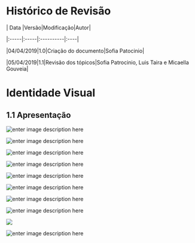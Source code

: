# Histórico de Revisão

  

| Data |Versão|Modificação|Autor|

|:-----|:-----|:----------|:----|

|04/04/2019|1.0|Criação do documento|Sofia Patocinio|

|05/04/2019|1.1|Revisão dos tópicos|Sofia Patrocinio, Luis Taira e Micaella Gouveia|

  

# Identidade Visual

  

## 1.1 Apresentação
![enter image description here](https://imgur.com/a/KmhsOyA)

![enter image description here](https://imgur.com/a/SDpcWo9)

![enter image description here](https://imgur.com/a/mDnCebh)

![enter image description here](https://imgur.com/a/8zHcvPq)

![enter image description here](https://imgur.com/a/mkX67F1)

![enter image description here](https://imgur.com/a/6UaOzk0)

![enter image description here](https://imgur.com/a/w5GQCCQ)

![enter image description here](https://imgur.com/a/LzZO3kz)

![](https://imgur.com/a/URzZSa4)

![enter image description here](https://imgur.com/a/K4LdC42)

